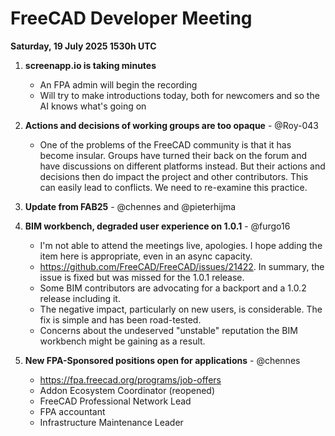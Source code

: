 # FreeCAD Developer Meeting

**Saturday, 19 July 2025 1530h UTC**

1. **screenapp.io is taking minutes**
   - An FPA admin will begin the recording
   - Will try to make introductions today, both for newcomers and so the AI knows what's going on
  
2. **Actions and decisions of working groups are too opaque** - @Roy-043
   - One of the problems of the FreeCAD community is that it has become insular. Groups have turned their back on the forum and have discussions on different platforms instead. But their actions and decisions then do impact the project and other contributors. This can easily lead to conflicts. We need to re-examine this practice.
  
3. **Update from FAB25** - @chennes and @pieterhijma

4. **BIM workbench, degraded user experience on 1.0.1** - @furgo16
   - I'm not able to attend the meetings live, apologies. I hope adding the item here is appropriate, even in an async capacity.
   - https://github.com/FreeCAD/FreeCAD/issues/21422. In summary, the issue is fixed but was missed for the 1.0.1 release.
   - Some BIM contributors are advocating for a backport and a 1.0.2 release including it.
   - The negative impact, particularly on new users, is considerable. The fix is simple and has been road-tested.
   - Concerns about the undeserved "unstable" reputation the BIM workbench might be gaining as a result.

5. **New FPA-Sponsored positions open for applications** - @chennes
   - https://fpa.freecad.org/programs/job-offers
   - Addon Ecosystem Coordinator (reopened)
   - FreeCAD Professional Network Lead
   - FPA accountant
   - Infrastructure Maintenance Leader
